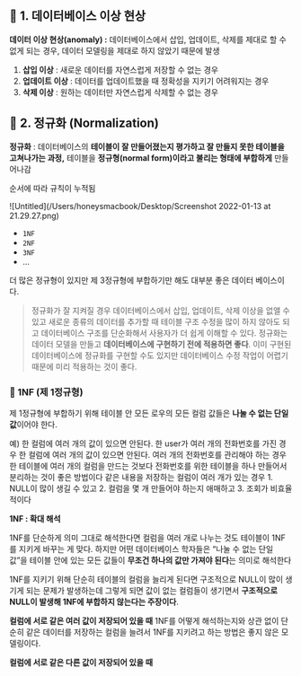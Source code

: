 ## 📌 1. 데이터베이스 이상 현상

**데이터 이상 현상(anomaly) :** 데이터베이스에서 삽입, 업데이트, 삭제를 제대로 할 수 없게 되는 경우, 데이터 모델링을 제대로 하지 않았기 때문에 발생

1. **삽입 이상** : 새로운 데이터를 자연스럽게 저장할 수 없는 경우
2. **업데이트 이상** : 데이터를 업데이트했을 때 정확성을 지키기 어려워지는 경우
3. **삭제 이상** : 원하는 데이터만 자연스럽게 삭제할 수 없는 경우

## 📌 2. 정규화 (Normalization)

**정규화** : 데이터베이스의 **테이블이 잘 만들어졌는지 평가하고 잘 만들지 못한 테이블을 고쳐나가는 과정,** 테이블을 **정규형(normal form)이라고 불리는 형태에 부합하게** 만들어나감

순서에 따라 규칙이 누적됨

![Untitled](/Users/honeysmacbook/Desktop/Screenshot 2022-01-13 at 21.29.27.png)

- `1NF`
- `2NF`
- `3NF`
- ...

더 많은 정규형이 있지만 제 3정규형에 부합하기만 해도 대부분 좋은 데이터 베이스이다.

> 정규화가 잘 지켜질 경우 데이터베이스에서 삽입, 업데이트, 삭제 이상을 없앨 수 있고 새로운 종류의 데이터를 추가할 때 테이블 구조 수정을 많이 하지 않아도 되고 데이터베이스 구조를 단순화해서 사용자가 더 쉽게 이해할 수 있다. 정규화는 데이터 모델을 만들고 **데이터베이스에 구현하기 전에 적용하면 좋다**. 이미 구현된 데이터베이스에 정규화를 구현할 수도 있지만 데이터베이스 수정 작업이 어렵기 때문에 미리 적용하는 것이 좋다.

### 📕 1NF (제 1정규형)

제 1정규형에 부합하기 위해 테이블 안 모든 로우의 모든 컬럼 값들은 **나눌 수 없는 단일 값**이어야 한다.

예) 한 컬럼에 여러 개의 값이 있으면 안된다. 한 user가 여러 개의 전화번호를 가진 경우 한 컬럼에 여러 개의 값이 있으면 안된다. 여러 개의 전화번호를 관리해야 하는 경우 한 테이블에 여러 개의 컬럼을 만드는 것보다 전화번호를 위한 테이블을 하나 만들어서 분리하는 것이 좋은 방법이다 같은 내용을 저장하는 컬럼이 여러 개가 있는 경우 1. NULL이 많이 생길 수 있고 2. 컬럼을 몇 개 만들어야 하는지 애매하고 3. 조회가 비효율적이다

**1NF : 확대 해석**

1NF를 단순하게 의미 그대로 해석한다면 컬럼을 여러 개로 나누는 것도 테이블이 1NF를 지키게 바꾸는 게 맞다. 하지만 어떤 데이터베이스 학자들은 “나눌 수 없는 단일 값”을 테이블 안에 있는 모든 값들이 **무조건 하나의 값만 가져야 된다**는 의미로 해석한다

1NF를 지키기 위해 단순히 테이블의 컬럼을 늘리게 된다면 구조적으로 NULL이 많이 생기게 되는 문제가 발생하는데 그렇게 되면 값이 없는 컬럼들이 생기면서 **구조적으로 NULL이 발생해 1NF에 부합하지 않는다는 주장이다**.

**컬럼에 서로 같은 여러 값이 저장되어 있을 때** 1NF를 어떻게 해석하는지와 상관 없이 단순히 같은 데이터를 저장하는 컬럼을 늘려서 1NF를 지키려고 하는 방법은 좋지 않은 모델링이다.

**컬럼에 서로 같은 다른 값이 저장되어 있을 때**



